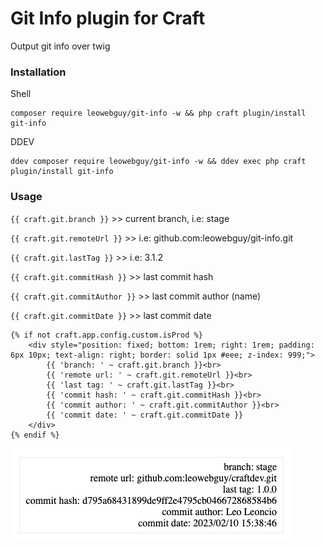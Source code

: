 Git Info plugin for Craft
===

Output git info over twig

### Installation

Shell
```shell
composer require leowebguy/git-info -w && php craft plugin/install git-info
```

DDEV
```shell
ddev composer require leowebguy/git-info -w && ddev exec php craft plugin/install git-info
```

### Usage

`{{ craft.git.branch }}` >> current branch, i.e: stage

`{{ craft.git.remoteUrl }}` >> i.e: github.com:leowebguy/git-info.git

`{{ craft.git.lastTag }}` >> i.e: 3.1.2

`{{ craft.git.commitHash }}` >> last commit hash

`{{ craft.git.commitAuthor }}` >> last commit author (name)

`{{ craft.git.commitDate }}` >> last commit date

```twig
{% if not craft.app.config.custom.isProd %}
    <div style="position: fixed; bottom: 1rem; right: 1rem; padding: 6px 10px; text-align: right; border: solid 1px #eee; z-index: 999;">
        {{ 'branch: ' ~ craft.git.branch }}<br>
        {{ 'remote url: ' ~ craft.git.remoteUrl }}<br>
        {{ 'last tag: ' ~ craft.git.lastTag }}<br>
        {{ 'commit hash: ' ~ craft.git.commitHash }}<br>
        {{ 'commit author: ' ~ craft.git.commitAuthor }}<br>
        {{ 'commit date: ' ~ craft.git.commitDate }}
    </div>
{% endif %}
```

![Screenshot](ss1.png)
